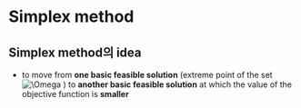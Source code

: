 # Simplex method
## Simplex method의 idea
- to move from **one basic feasible solution** (extreme point of the set <img src="https://latex.codecogs.com/svg.image?\Omega&space;" title="\Omega " /> ) to **another basic feasible solution** at which the value of the objective function is **smaller**
